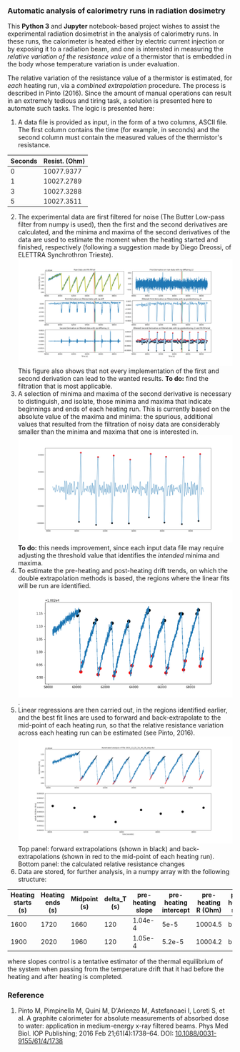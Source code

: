 ### Automatic analysis of calorimetry runs in radiation dosimetry

This **Python 3** and **Jupyter** notebook-based project wishes to assist the experimental radiation dosimetrist in the analysis of calorimetry runs. In these runs, the calorimeter is heated either by electric current injection or by exposing it to a radiation beam, and
one is interested in measuring the _relative variation of the resistance value_ of a thermistor that is embedded in the body whose temperature variation is under evaluation.

The relative variation of the resistance value of a thermistor is estimated, for _each_ heating run, via a _combined extrapolation_ procedure. The process is described in Pinto (2016). Since the amount of manual operations can result in an extremely tedious and tiring task, a solution is presented here to automate such tasks.
The logic is presented here:

1. A data file is provided as input, in the form of a two columns, ASCII file. The first column contains the time (for example, in seconds) and the second column must contain the measured values of the thermistor's resistance.

| Seconds	| Resist. (Ohm) |
|--- |--- |
| 0 |	10077.9377 |
| 1 |	10027.2789 |
| 3 |	10027.3288 |
| 5 |	10027.3511 |

2. The experimental data are first filtered for noise (The Butter Low-pass filter from numpy is used), then the first and the second derivatives are calculated, and the minima and maxima of the second derivatives of the data are used to estimate the moment when the heating started and finished, respectively (following a suggestion made by Diego Dreossi, of ELETTRA Synchrothron Trieste). ![Identification of minima and maxima of the second derivative](./img/derivate_filters.png) This figure also shows that not every implementation of the first and second derivation can lead to the wanted results. **To do:** find the filtration that is most applicable.
3. A selection of minima and maxima of the second derivative is necessary to distinguish, and isolate, those minima and maxima that indicate beginnings and ends of each heating run. This is currently based on the absolute value of the maxima and minima: the spurious, additional values that resulted from the filtration of noisy data are considerably smaller than the minima and maxima that one is interested in. ![Selection of minima and maxima](./img/selection_of_maxima.png) **To do:** this needs improvement, since each input data file may require adjusting the threshold value that identifies the _intended_ minima and maxima.
4. To estimate the pre-heating and post-heating drift trends, on which the double extrapolation methods is based, the regions where the linear fits will be run are identified. ![Identification of linear fitting regions](./img/localize_fitting_regions.png).
5. Linear regressions are then carried out, in the regions identified earlier, and the best fit lines are used to forward and back-extrapolate to the mid-point of each heating run, so that the relative resistance variation across each heating run can be estimated (see Pinto, 2016). ![Linear regressions and estimations of the relative resistance change](./img/final_results.png)
Top panel: forward extrapolations (shown in black) and back-extrapolations (shown in red to the mid-point of each heating run). Bottom panel: the calculated relative resistance changes
6. Data are stored, for further analysis, in a numpy array with the following structure:

| Heating starts (s) | Heating ends (s) | Midpoint (s) | delta_T (s) | pre-heating slope | pre-heating intercept | pre-heating R (Ohm) | post-heating slope | post-heating intercept | post-heating R (Ohm) | delta_R | average R at mid-run | delta_R_over_R | slopes_control |
| --- | --- | --- | --- | --- | --- | --- | --- | --- | --- | --- | --- | --- | ---|
| 1600 | 1720 | 1660 | 120 | 1.04e-4 | 5e-5| 10004.5 | bla | bla | 10004.22 | 0.255 | 10004.3 | 2.5 e-5 | 0.30367314 |
| 1900 | 2020 | 1960 | 120 | 1.05e-4 | 5.2e-5| 10004.2 | bla | bla | 10002.12 |0.245 | 10004.24 | 2.45 e-5 | 0.2772314 |
where slopes control is a tentative estimator of the thermal equilibrium of the system when passing from the temperature drift that it had before the heating and after heating is completed.


### Reference

1.	Pinto M, Pimpinella M, Quini M, D'Arienzo M, Astefanoaei I, Loreti S, et al. A graphite calorimeter for absolute measurements of absorbed dose to water: application in medium-energy x-ray filtered beams. Phys Med Biol. IOP Publishing; 2016 Feb 21;61(4):1738–64. DOI: [10.1088/0031-9155/61/4/1738](http://dx.doi.org/10.1088/0031-9155/61/4/1738)
